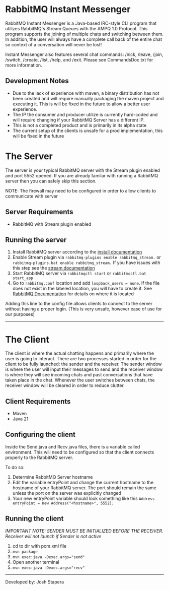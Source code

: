 # RabbitMQ Instant Messenger
RabbitMQ Instant Messenger is a Java-based IRC-style CLI program that utilizes RabbitMQ's Stream Queues with the AMPQ 1.0 Protocol. This program supports the joining of multiple chats and switching between them. In addition, the user will always have a complete call back of the entire chat so context of a conversation will never be lost! 

Instant Messenger also features several chat commands: /nick, /leave, /join, /switch, /create, /list, /help, and /exit. Please see CommandsDoc.txt for more information. 

## Development Notes
- Due to the lack of experience with maven, a binary distribution has not been created and will require manually packaging the maven project and executing it. This is will be fixed in the future to allow a better user experience.
- The IP the consumer and producer utilize is currently hard-coded and will require changing if your RabbitMQ Server has a different IP.
- This is not a completed product and is primarily in its alpha state
- The current setup of the clients is unsafe for a prod implementation, this will be fixed in the future

# The Server
The server is your typical RabbitMQ server with the Stream plugin enabled and port 5552 opened. If you are already familar with running a RabbitMQ server then you can safely skip this section.

NOTE: The firewall may need to be configured in order to allow clients to communicate with server 
## Server Requirements
- RabbitMQ with Stream plugin enabled

## Running the server
1. Install RabbitMQ server according to the [install documentation](https://www.rabbitmq.com/docs/download) 
2. Enable Stream plugin via `rabbitmq-plugins enable rabbitmq_stream.` or `rabbitmq-plugins.bat enable rabbitmq_stream.`
If you have issues with this step see the [stream documentation](https://rabbitmq.github.io/rabbitmq-stream-java-client/stable/htmlsingle/#with-a-rabbitmq-package-running-on-the-host)
3. Start RabbitMQ server via `rabbitmqctl start` or `rabbitmqctl.bat start_app`
4. Go to `rabbitmq.conf` location and add `loopback_users = none`. If the file does not exist in the labeled location, you will have to create it. See [RabbitMQ Documentation](https://www.rabbitmq.com/docs/configure#config-location) for details on where it is located

Adding this line to the config file allows clients to connect to the server without having a proper login. (This is very unsafe, however ease of use for our purposes)

---
# The Client
The client is where the actual chatting happens and primarily where the user is going to interact. There are two processes started in order for the client to be fully launched: the sender and the receiver. The sender window is where the user will input their messages to send and the receiver window is where they will see incoming chats and past conversations that have taken place in the chat. Whenever the user switches between chats, the receiver window will be cleared in order to reduce clutter.  
## Client Requirements
- Maven 
- Java 21

## Configuring the client
Inside the Send.java and Recv.java files, there is a variable called environment. This will need to be configured so that the client connects properly to the RabbitMQ server.

To do so:
1. Determine RabbitMQ Server hostname
2. Edit the variable entryPoint and change the current hostname to the hostname of your RabbitMQ server. The port should remain the same unless the port on the server was explicitly changed
3. Your new entryPoint variable should look something like this `Address entryPoint = new Address("<hostname>", 5552);`
## Running the client
*IMPORTANT NOTE: SENDER MUST BE INITIALIZED BEFORE THE RECEIVER. Receiver will not launch if Sender is not active*

1. cd to dir with pom.xml file
2. `mvn package`
3. `mvn exec:java -Dexec.args="send"`
4. Open another terminal
5. `mvn exec:java -Dexec.args="recv"`


---
Developed by: Josh Stapera

